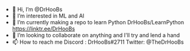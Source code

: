 - 👋 Hi, I’m @DrHooBs
- 👀 I’m interested in ML and AI
- 🌱 I’m currently making a repo to learn Python  DrHooBs/LearnPython https://linktr.ee/DrHooBs
- 💞️ I’m looking to collaborate on anything and I'll try and lend a hand
- 📫 How to reach me Discord : DrHooBs#2711  Twitter: @TheDrHooBs

<!---
DrHooBs/DrHooBs is a ✨ special ✨ repository because its `README.md` (this file) appears on your GitHub profile.
You can click the Preview link to take a look at your changes.
--->
